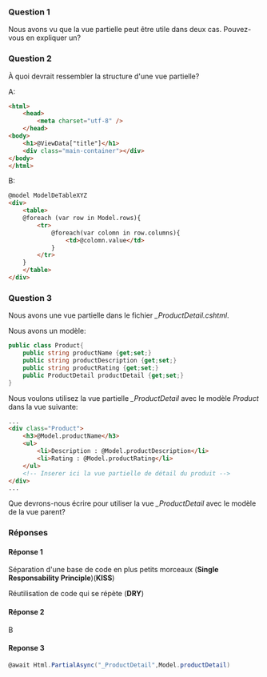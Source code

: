 ### Question 1
Nous avons vu que la vue partielle peut être utile dans deux cas. Pouvez-vous en expliquer un?
### Question 2
À quoi devrait ressembler la structure d'une vue partielle?

A:
```html
<html>
    <head>
        <meta charset="utf-8" />
    </head>
<body>
    <h1>@ViewData["title"]</h1>
    <div class="main-container"></div>
</body>
</html>
```
B:
```html
@model ModelDeTableXYZ
<div>
    <table>
    @foreach (var row in Model.rows){
        <tr>
            @foreach(var colomn in row.columns){
                <td>@colomn.value</td>
            }
        </tr>
    }
    </table>
</div>
```

### Question 3
Nous avons une vue partielle dans le fichier *_ProductDetail.cshtml*.

Nous avons un modèle:
```csharp
public class Product{
    public string productName {get;set;}
    public string productDescription {get;set;}
    public string productRating {get;set;}
    public ProductDetail productDetail {get;set;}
}
```
Nous voulons utilisez la vue partielle *_ProductDetail* avec le modèle *Product* dans la vue suivante:
```html
...
<div class="Product">
    <h3>@Model.productName</h3>
    <ul>
        <li>Description : @Model.productDescription</li>
        <li>Rating : @Model.productRating</li>
    </ul>
    <!-- Inserer ici la vue partielle de détail du produit -->
</div>
...
```
Que devrons-nous écrire pour utiliser la vue *_ProductDetail* avec le modèle de la vue parent?

### Réponses
#### Réponse 1
Séparation d'une base de code en plus petits morceaux (**Single Responsability Principle**)(**KISS**)

Réutilisation de code qui se répète (**DRY**)
#### Réponse 2
B
#### Reponse 3
```csharp
@await Html.PartialAsync("_ProductDetail",Model.productDetail)
```
